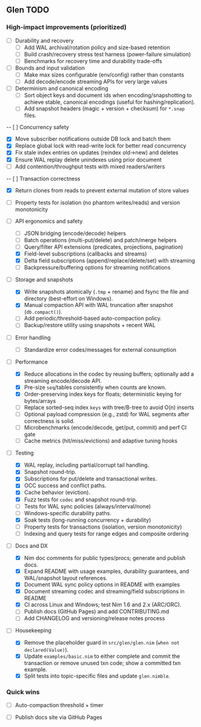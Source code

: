 ## Glen TODO

### High-impact improvements (prioritized)

- [ ] Durability and recovery
  - [ ] Add WAL archival/rotation policy and size-based retention
  - [ ] Build crash/recovery stress test harness (power-failure simulation)
  - [ ] Benchmarks for recovery time and durability trade-offs

- [ ] Bounds and input validation
  - [ ] Make max sizes configurable (env/config) rather than constants
  - [ ] Add decode/encode streaming APIs for very large values

- [ ] Determinism and canonical encoding
  - [ ] Sort object keys and document ids when encoding/snapshotting to achieve stable, canonical encodings (useful for hashing/replication).
  - [ ] Add snapshot headers (magic + version + checksum) for `*.snap` files.

-- [ ] Concurrency safety
  - [x] Move subscriber notifications outside DB lock and batch them
  - [x] Replace global lock with read-write lock for better read concurrency
  - [x] Fix stale index entries on updates (reindex old->new) and deletes
  - [x] Ensure WAL replay delete unindexes using prior document
  - [ ] Add contention/throughput tests with mixed readers/writers

-- [ ] Transaction correctness
  - [x] Return clones from reads to prevent external mutation of store values
  - [ ] Property tests for isolation (no phantom writes/reads) and version monotonicity

- [ ] API ergonomics and safety
  - [ ] JSON bridging (encode/decode) helpers
  - [ ] Batch operations (multi-put/delete) and patch/merge helpers
  - [ ] Query/filter API extensions (predicates, projections, pagination)
  - [x] Field-level subscriptions (callbacks and streams)
  - [x] Delta field subscriptions (append/replace/delete/set) with streaming
  - [ ] Backpressure/buffering options for streaming notifications

- [ ] Storage and snapshots
  - [x] Write snapshots atomically (`.tmp` + rename) and fsync the file and directory (best-effort on Windows).
  - [x] Manual compaction API with WAL truncation after snapshot (`db.compact()`).
  - [ ] Add periodic/threshold-based auto-compaction policy.
  - [ ] Backup/restore utility using snapshots + recent WAL

- [ ] Error handling
  - [ ] Standardize error codes/messages for external consumption

- [ ] Performance
  - [x] Reduce allocations in the codec by reusing buffers; optionally add a streaming encode/decode API.
  - [x] Pre-size `seq`/tables consistently when counts are known.
  - [x] Order-preserving index keys for floats; deterministic keying for bytes/arrays
  - [ ] Replace sorted-seq index `keys` with tree/B-tree to avoid O(n) inserts
  - [ ] Optional payload compression (e.g., zstd) for WAL segments after correctness is solid.
  - [ ] Microbenchmarks (encode/decode, get/put, commit) and perf CI gate
  - [ ] Cache metrics (hit/miss/evictions) and adaptive tuning hooks

- [ ] Testing
  - [x] WAL replay, including partial/corrupt tail handling.
  - [x] Snapshot round-trip.
  - [x] Subscriptions for put/delete and transactional writes.
  - [x] OCC success and conflict paths.
  - [x] Cache behavior (eviction).
  - [x] Fuzz tests for `codec` and snapshot round-trip.
  - [ ] Tests for WAL sync policies (always/interval/none)
  - [ ] Windows-specific durability paths.
  - [x] Soak tests (long-running concurrency + durability)
  - [ ] Property tests for transactions (isolation, version monotonicity)
  - [ ] Indexing and query tests for range edges and composite ordering

- [ ] Docs and DX
  - [x] Nim doc comments for public types/procs; generate and publish docs.
  - [x] Expand README with usage examples, durability guarantees, and WAL/snapshot layout references.
  - [x] Document WAL sync policy options in README with examples
  - [x] Document streaming codec and streaming/field subscriptions in README
  - [x] CI across Linux and Windows; test Nim 1.6 and 2.x (ARC/ORC).
  - [ ] Publish docs (GitHub Pages) and add CONTRIBUTING.md
  - [ ] Add CHANGELOG and versioning/release notes process

- [ ] Housekeeping
  - [x] Remove the placeholder guard in `src/glen/glen.nim` (`when not declared(Value)`).
  - [x] Update `examples/basic.nim` to either complete and commit the transaction or remove unused txn code; show a committed txn example.
  - [x] Split tests into topic-specific files and update `glen.nimble`.

### Quick wins

- [ ] Auto-compaction threshold + timer
- [ ] Publish docs site via GitHub Pages


